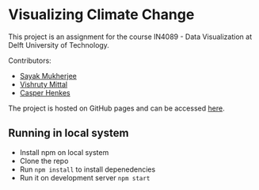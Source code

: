 # Visualizing Climate Change

This project is an assignment for the course IN4089 - Data Visualization at Delft University of Technology.

Contributors:
* [Sayak Mukherjee](https://github.com/SayakMukherjee)
* [Vishruty Mittal](https://github.com/vishruty)
* [Casper Henkes](https://github.com/cashenkes)

The project is hosted on GitHub pages and can be accessed [here](https://sayakmukherjee.github.io/DataViz/).

## Running in local system
- Install npm on local system
- Clone the repo
- Run `npm install` to install depenedencies
- Run it on development server `npm start`
  
